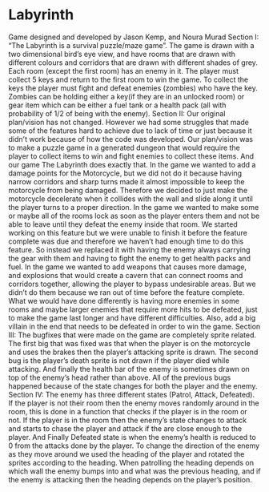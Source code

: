 # Labyrinth
Game designed and developed by Jason Kemp, and Noura Murad
Section I:
“The Labyrinth is a survival puzzle/maze game”. The game is drawn with a two dimensional
bird’s eye view, and have rooms that are drawn with different colours and corridors that are
drawn with different shades of grey. Each room (except the first room) has an enemy in it.
The player must collect 5 keys and return to the first room to win the game. To collect the keys
the player must fight and defeat enemies (zombies) who have the key. Zombies can be holding
either a key(if they are in an unlocked room) or gear item which can be either a fuel tank or a
health pack (all with probability of 1/2 of being with the enemy).
Section II:
Our original plan/vision has not changed. However we had some struggles that made some of
the features hard to achieve due to lack of time or just because it didn't work because of how
the code was developed. Our plan/vision was to make a puzzle game in a generated dungeon
that would require the player to collect items to win and fight enemies to collect these items. And
our game The Labyrinth does exactly that.
In the game we wanted to add a damage points for the Motorcycle, but we did not do it because
having narrow corridors and sharp turns made it almost impossible to keep the motorcycle from
being damaged. Therefore we decided to just make the motorcycle decelerate when it collides
with the wall and slide along it until the player turns to a proper direction.
In the game we wanted to make some or maybe all of the rooms lock as soon as the player
enters them and not be able to leave until they defeat the enemy inside that room. We started
working on this feature but we were unable to finish it before the feature complete was due and
therefore we haven’t had enough time to do this feature. So instead we replaced it with having
the enemy always carrying the gear with them and having to fight the enemy to get health packs
and fuel.
In the game we wanted to add weapons that causes more damage, and explosions that would
create a cavern that can connect rooms and corridors together, allowing the player to bypass
undesirable areas. But we didn’t do them because we ran out of time before the feature
complete.
What we would have done differently is having more enemies in some rooms and maybe larger
enemies that require more hits to be defeated, just to make the game last longer and have
different difficulties. Also, add a big villain in the end that needs to be defeated in order to win
the game.
Section III:
The bugfixes that were made on the game are completely sprite related. The first big that was
fixed was that when the player is on the motorcycle and uses the brakes then the player’s
attacking sprite is drawn. The second bug is the player’s death sprite is not drawn if the player
died while attacking. And finally the health bar of the enemy is sometimes drawn on top of the
enemy’s head rather than above. All of the previous bugs happened because of the state
changes for both the player and the enemy.
Section IV:
The enemy has three different states (Patrol, Attack, Defeated). If the player is not their room
then the enemy moves randomly around in the room, this is done in a function that checks if the
player is in the room or not. If the player is in the room then the enemy’s state changes to attack
and starts to chase the player and attack if the are close enough to the player. And Finally
Defeated state is when the enemy’s health is reduced to 0 from the attacks done by the player.
To change the direction of the enemy as they move around we used the heading of the player
and rotated the sprites according to the heading. When patrolling the heading depends on which
wall the enemy bumps into and what was the previous heading, and if the enemy is attacking
then the heading depends on the player’s position.

